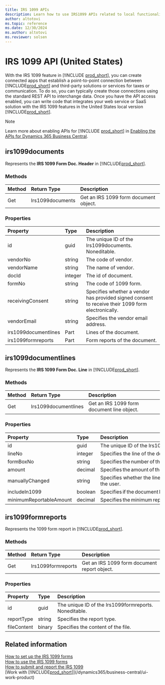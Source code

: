 ```yaml
---
title: IRS 1099 APIs
description: Learn how to use IRS1099 APIs related to local functionality in the United States version of Business Central.
author: altotovi
ms.topic: reference
ms.date: 12/30/2024
ms.author: altotovi
ms.reviewer: solsen
---
```


# IRS 1099 API (United States)

With the IRS 1099 feature in [!INCLUDE [prod_short](../includes/prod_short.md)], you can create connected apps that establish a point-to-point connection between [!INCLUDE[prod_short](../includes/prod_short.md)] and third-party solutions or services for taxes or communication. To do so, you can typically create those connections using the standard REST API to interchange data. Once you have the API access enabled, you can write code that integrates your web service or SaaS solution with the IRS 1099 features in the United States local version [!INCLUDE[prod_short](../includes/prod_short.md)].  

> [!NOTE]
> Learn more about enabling APIs for [!INCLUDE [prod_short](../includes/prod_short.md)] in [Enabling the APIs for Dynamics 365 Business Central](../api-reference/v2.0/enabling-apis-for-dynamics-nav.md).

## irs1099documents 

Represents the **IRS 1099 Form Doc. Header** in [!INCLUDE[prod_short](../includes/prod_short.md)].   

### Methods

| Method | Return Type|Description |
|:--------------------|:-----------|:-------------------------|
| Get | Irs1099documents | Get an IRS 1099 form document object. |

### Properties

| Property           | Type   |Description     |
|:-------------------|:-------|:---------------|
| id | guid | The unique ID of the Irs1099documents. Noneditable. |
| vendorNo | string | The code of vendor. |
| vendorName | string | The name of vendor. |
| docId | integer | The id of document. |
| formNo | string | The code of 1099 form. |
| receivingConsent | string | Specifies whether a vendor has provided signed consent to receive their 1099 form electronically. |
| vendorEmail | string | Specifies the vendor email address. |
| irs1099documentlines | Part | Lines of the document. |
| irs1099formreports | Part | Form reports of the document. |

## irs1099documentlines 

Represents the **IRS 1099 Form Doc. Line** in [!INCLUDE[prod_short](../includes/prod_short.md)].   

### Methods

| Method | Return Type|Description |
|:--------------------|:-----------|:-------------------------|
| Get | Irs1099documentlines | Get an IRS 1099 form document line object. |

### Properties

| Property           | Type   |Description     |
|:-------------------|:-------|:---------------|
| id | guid | The unique ID of the Irs1099documentlines. Noneditable. |
| lineNo | integer | Specifies the line of the document. |
| formBoxNo | string | Specifies the number of the 1099 form box. |
| amount | decimal | Specifies the amount of the document line. |
| manuallyChanged | string | Specifies whether the lines have been changed manually by the user. |
| includeIn1099 | boolean | Specifies if the document line should be included in the 1099. |
| minimumReportableAmount | decimal | Specifies the minimum reportable amount of the document line. |

## irs1099formreports 

Represents the 1099 form report in [!INCLUDE[prod_short](../includes/prod_short.md)].   

### Methods

| Method | Return Type|Description |
|:--------------------|:-----------|:-------------------------|
| Get | Irs1099formreports | Get an IRS 1099 form document report object. |

### Properties

| Property           | Type   |Description     |
|:-------------------|:-------|:---------------|
| id | guid | The unique ID of the Irs1099formreports. Noneditable. |
| reportType | string | Specifies the report type. |
| fileContent | binary | Specifies the content of the file. |


## Related information

[How to set up the IRS 1099 forms](/dynamics365/business-central/set-up-use-irs1099-form-v24)  
[How to use the IRS 1099 forms](/dynamics365/business-central/how-to-1099-use)  
[How to submit and report the IRS 1099](/dynamics365/business-central/set-up-use-irs1099-form-v24#to-print-report-configuration)  
[Work with [!INCLUDE[prod_short](../includes/prod_short.md)]](/dynamics365/business-central/ui-work-product)  